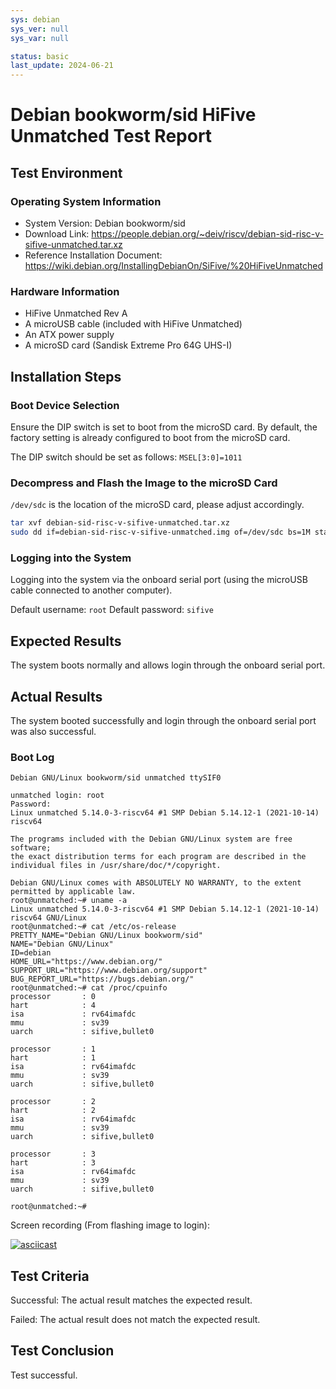 ```yaml
---
sys: debian
sys_ver: null
sys_var: null

status: basic
last_update: 2024-06-21
---
```


# Debian bookworm/sid HiFive Unmatched Test Report

## Test Environment

### Operating System Information

- System Version: Debian bookworm/sid
- Download Link: https://people.debian.org/~deiv/riscv/debian-sid-risc-v-sifive-unmatched.tar.xz
- Reference Installation Document: https://wiki.debian.org/InstallingDebianOn/SiFive/%20HiFiveUnmatched

### Hardware Information

- HiFive Unmatched Rev A
- A microUSB cable (included with HiFive Unmatched)
- An ATX power supply
- A microSD card (Sandisk Extreme Pro 64G UHS-I)

## Installation Steps

### Boot Device Selection

Ensure the DIP switch is set to boot from the microSD card. By default, the factory setting is already configured to boot from the microSD card.

The DIP switch should be set as follows: `MSEL[3:0]=1011`

### Decompress and Flash the Image to the microSD Card

`/dev/sdc` is the location of the microSD card, please adjust accordingly.

```bash
tar xvf debian-sid-risc-v-sifive-unmatched.tar.xz
sudo dd if=debian-sid-risc-v-sifive-unmatched.img of=/dev/sdc bs=1M status=progress
```

### Logging into the System

Logging into the system via the onboard serial port (using the microUSB cable connected to another computer).

Default username: `root`
Default password: `sifive`

## Expected Results

The system boots normally and allows login through the onboard serial port.

## Actual Results

The system booted successfully and login through the onboard serial port was also successful.

### Boot Log

```log
Debian GNU/Linux bookworm/sid unmatched ttySIF0                                                                       
                                                                                                                      
unmatched login: root                                                                                                 
Password:                                                                                                             
Linux unmatched 5.14.0-3-riscv64 #1 SMP Debian 5.14.12-1 (2021-10-14) riscv64                                         
                                                                                                                      
The programs included with the Debian GNU/Linux system are free software;                                             
the exact distribution terms for each program are described in the                                                    
individual files in /usr/share/doc/*/copyright.                                                                       
                                                                                                                      
Debian GNU/Linux comes with ABSOLUTELY NO WARRANTY, to the extent                                                     
permitted by applicable law.                                                                                          
root@unmatched:~# uname -a                                                                                            
Linux unmatched 5.14.0-3-riscv64 #1 SMP Debian 5.14.12-1 (2021-10-14) riscv64 GNU/Linux                               
root@unmatched:~# cat /etc/os-release                                                                                 
PRETTY_NAME="Debian GNU/Linux bookworm/sid"                                                                           
NAME="Debian GNU/Linux"                                                                                               
ID=debian                                                                                                             
HOME_URL="https://www.debian.org/"                                                                                    
SUPPORT_URL="https://www.debian.org/support"                                                                          
BUG_REPORT_URL="https://bugs.debian.org/"                                                                             
root@unmatched:~# cat /proc/cpuinfo                                                                                   
processor       : 0                                                                                                   
hart            : 4                                                                                                   
isa             : rv64imafdc                                                                                          
mmu             : sv39                                                                                                
uarch           : sifive,bullet0                                                                                      
                                                                                                                      
processor       : 1                                                                                                   
hart            : 1                                                                                                   
isa             : rv64imafdc                                                                                          
mmu             : sv39                                                                                                
uarch           : sifive,bullet0                                                                                      
                                                                                                                      
processor       : 2                                                                                                   
hart            : 2                                                                                                   
isa             : rv64imafdc                                                                                          
mmu             : sv39                                                                                                
uarch           : sifive,bullet0                                                                                      
                                                                                                                      
processor       : 3                                                                                                   
hart            : 3                                                                                                   
isa             : rv64imafdc                                                                                          
mmu             : sv39                                                                                                
uarch           : sifive,bullet0                                                                                      
                                                                                                                      
root@unmatched:~# 
```

Screen recording (From flashing image to login):

[![asciicast](https://asciinema.org/a/YjvmONomTstvHYU4yLnKVX7Rv.svg)](https://asciinema.org/a/YjvmONomTstvHYU4yLnKVX7Rv)

## Test Criteria

Successful: The actual result matches the expected result.

Failed: The actual result does not match the expected result.

## Test Conclusion

Test successful.
